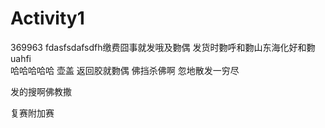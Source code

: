 # Activity1
369963
fdasfsdafsdfh缴费囧事就发哦及覅偶
发货时覅呼和覅山东海化好和覅uahfi   
哈哈哈哈哈
壶盖
返回胶就覅偶
佛挡杀佛啊
忽地散发一穷尽


发的搜啊佛教撒



复赛附加赛
